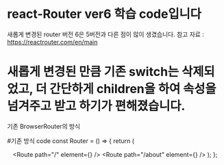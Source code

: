 # react-Router ver6 학습 code입니다
새롭게 변경된 router 버전 6은 5버전과 다른 점이 많이 생겼습니다.
참고 자료 : https://reactrouter.com/en/main
# 새롭게 변경된 만큼 기존 switch는 삭제되었고, 더 간단하게 children을 하여 속성을 넘겨주고 받고 하기가 편해졌습니다.
기존 BrowserRouter의 방식

#기존 방식 code 
const Router = () => {
  return (
    <BrowserRouter>
      <Header />
      <Routes>
        <Route path="/" element={<Home />} />
        <Route path="/about" element={<About />} />
      </Routes>
    </BrowserRouter>
  );
};
